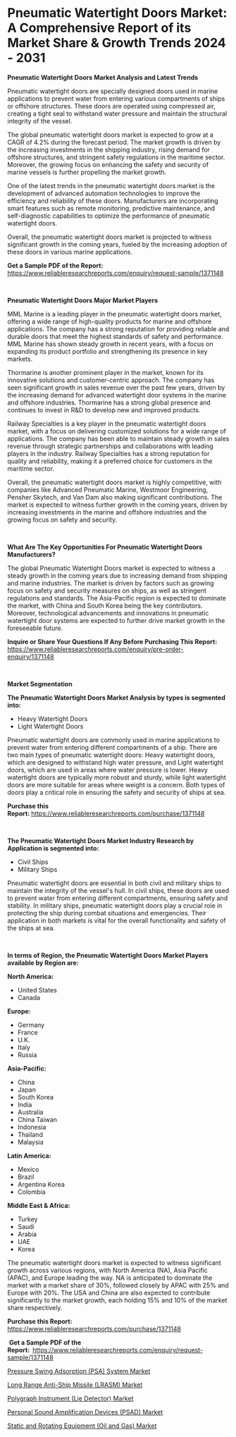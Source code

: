 <p><h1>Pneumatic Watertight Doors Market: A Comprehensive Report of its Market Share & Growth Trends 2024 - 2031</h1></p><p><strong>Pneumatic Watertight Doors Market Analysis and Latest Trends</strong></p>
<p><p>Pneumatic watertight doors are specially designed doors used in marine applications to prevent water from entering various compartments of ships or offshore structures. These doors are operated using compressed air, creating a tight seal to withstand water pressure and maintain the structural integrity of the vessel.</p><p>The global pneumatic watertight doors market is expected to grow at a CAGR of 4.2% during the forecast period. The market growth is driven by the increasing investments in the shipping industry, rising demand for offshore structures, and stringent safety regulations in the maritime sector. Moreover, the growing focus on enhancing the safety and security of marine vessels is further propelling the market growth.</p><p>One of the latest trends in the pneumatic watertight doors market is the development of advanced automation technologies to improve the efficiency and reliability of these doors. Manufacturers are incorporating smart features such as remote monitoring, predictive maintenance, and self-diagnostic capabilities to optimize the performance of pneumatic watertight doors.</p><p>Overall, the pneumatic watertight doors market is projected to witness significant growth in the coming years, fueled by the increasing adoption of these doors in various marine applications.</p></p>
<p><strong>Get a Sample PDF of the Report:&nbsp;</strong> <a href="https://www.reliableresearchreports.com/enquiry/request-sample/1371148">https://www.reliableresearchreports.com/enquiry/request-sample/1371148</a></p>
<p>&nbsp;</p>
<p><strong>Pneumatic Watertight Doors Major Market Players</strong></p>
<p><p>MML Marine is a leading player in the pneumatic watertight doors market, offering a wide range of high-quality products for marine and offshore applications. The company has a strong reputation for providing reliable and durable doors that meet the highest standards of safety and performance. MML Marine has shown steady growth in recent years, with a focus on expanding its product portfolio and strengthening its presence in key markets.</p><p>Thormarine is another prominent player in the market, known for its innovative solutions and customer-centric approach. The company has seen significant growth in sales revenue over the past few years, driven by the increasing demand for advanced watertight door systems in the marine and offshore industries. Thormarine has a strong global presence and continues to invest in R&D to develop new and improved products.</p><p>Railway Specialties is a key player in the pneumatic watertight doors market, with a focus on delivering customized solutions for a wide range of applications. The company has been able to maintain steady growth in sales revenue through strategic partnerships and collaborations with leading players in the industry. Railway Specialties has a strong reputation for quality and reliability, making it a preferred choice for customers in the maritime sector.</p><p>Overall, the pneumatic watertight doors market is highly competitive, with companies like Advanced Pneumatic Marine, Westmoor Engineering, Pensher Skytech, and Van Dam also making significant contributions. The market is expected to witness further growth in the coming years, driven by increasing investments in the marine and offshore industries and the growing focus on safety and security.</p></p>
<p>&nbsp;</p>
<p><strong>What Are The Key Opportunities For Pneumatic Watertight Doors Manufacturers?</strong></p>
<p><p>The global Pneumatic Watertight Doors market is expected to witness a steady growth in the coming years due to increasing demand from shipping and marine industries. The market is driven by factors such as growing focus on safety and security measures on ships, as well as stringent regulations and standards. The Asia-Pacific region is expected to dominate the market, with China and South Korea being the key contributors. Moreover, technological advancements and innovations in pneumatic watertight door systems are expected to further drive market growth in the foreseeable future.</p></p>
<p><strong>Inquire or Share Your Questions If Any Before Purchasing This Report:</strong> <a href="https://www.reliableresearchreports.com/enquiry/pre-order-enquiry/1371148">https://www.reliableresearchreports.com/enquiry/pre-order-enquiry/1371148</a></p>
<p>&nbsp;</p>
<p><strong>Market Segmentation</strong></p>
<p><strong>The Pneumatic Watertight Doors Market Analysis by types is segmented into:</strong></p>
<p><ul><li>Heavy Watertight Doors</li><li>Light Watertight Doors</li></ul></p>
<p><p>Pneumatic watertight doors are commonly used in marine applications to prevent water from entering different compartments of a ship. There are two main types of pneumatic watertight doors: Heavy watertight doors, which are designed to withstand high water pressure, and Light watertight doors, which are used in areas where water pressure is lower. Heavy watertight doors are typically more robust and sturdy, while light watertight doors are more suitable for areas where weight is a concern. Both types of doors play a critical role in ensuring the safety and security of ships at sea.</p></p>
<p><strong>Purchase this Report:&nbsp;</strong><a href="https://www.reliableresearchreports.com/purchase/1371148">https://www.reliableresearchreports.com/purchase/1371148</a></p>
<p>&nbsp;</p>
<p><strong>The Pneumatic Watertight Doors Market Industry Research by Application is segmented into:</strong></p>
<p><ul><li>Civil Ships</li><li>Military Ships</li></ul></p>
<p><p>Pneumatic watertight doors are essential in both civil and military ships to maintain the integrity of the vessel's hull. In civil ships, these doors are used to prevent water from entering different compartments, ensuring safety and stability. In military ships, pneumatic watertight doors play a crucial role in protecting the ship during combat situations and emergencies. Their application in both markets is vital for the overall functionality and safety of the ships at sea.</p></p>
<p>&nbsp;</p>
<p><strong>In terms of Region, the Pneumatic Watertight Doors Market Players available by Region are:</strong></p>
<p>
    <p> <strong> North America: </strong>
        <ul>
            <li>United States</li>
            <li>Canada</li>
        </ul>
        </p> 
    <p> <strong> Europe: </strong>
        <ul>
            <li>Germany</li>
            <li>France</li>
            <li>U.K.</li>
            <li>Italy</li>
            <li>Russia</li>
        </ul>
        </p> 
    <p> <strong> Asia-Pacific: </strong>
        <ul>
            <li>China</li>
            <li>Japan</li>
            <li>South Korea</li>
            <li>India</li>
            <li>Australia</li>
            <li>China Taiwan</li>
            <li>Indonesia</li>
            <li>Thailand</li>
            <li>Malaysia</li>
        </ul>
        </p> 
    <p> <strong> Latin America: </strong>
        <ul>
            <li>Mexico</li>
            <li>Brazil</li>
            <li>Argentina Korea</li>
            <li>Colombia</li>
        </ul>
        </p> 
    <p> <strong> Middle East & Africa: </strong>
        <ul>
            <li>Turkey</li>
            <li>Saudi</li>
            <li>Arabia</li>
            <li>UAE</li>
            <li>Korea</li>
        </ul>
    </p>
    </p>
<p><p>The pneumatic watertight doors market is expected to witness significant growth across various regions, with North America (NA), Asia Pacific (APAC), and Europe leading the way. NA is anticipated to dominate the market with a market share of 30%, followed closely by APAC with 25% and Europe with 20%. The USA and China are also expected to contribute significantly to the market growth, each holding 15% and 10% of the market share respectively.</p></p>
<p><strong>Purchase this Report: </strong><a href="https://www.reliableresearchreports.com/purchase/1371148">https://www.reliableresearchreports.com/purchase/1371148</a></p>
<p>&nbsp;<strong>Get a Sample PDF of the Report:&nbsp;&nbsp;</strong><a href="https://www.reliableresearchreports.com/enquiry/request-sample/1371148">https://www.reliableresearchreports.com/enquiry/request-sample/1371148</a></p>
<p><strong></strong></p>
<p><p><a href="https://medium.com/@anilaxhafa2022/pressure-swing-adsorption-psa-system-market-size-cagr-trends-2024-2030-2c1a9bf30b16">Pressure Swing Adsorption (PSA) System Market</a></p><p><a href="https://medium.com/@anilaxhafa2022/long-range-anti-ship-missile-lrasm-market-size-and-market-trends-complete-industry-overview-d672b6ec76a8">Long Range Anti-Ship Missile (LRASM) Market</a></p><p><a href="https://medium.com/@anilaxhafa2022/polygraph-instrument-lie-detector-market-report-reveals-the-latest-trends-and-growth-8a5e59ccb970">Polygraph Instrument (Lie Detector) Market</a></p><p><a href="https://medium.com/@stephenstevens11/personal-sound-amplification-devices-psad-market-trends-forecast-and-competitive-analysis-to-c83fb6ebd146">Personal Sound Amplification Devices (PSAD) Market</a></p><p><a href="https://medium.com/@stephenstevens11/static-and-rotating-equipment-oil-and-gas-market-insight-market-trends-growth-forecasted-from-1d6a52cc2c13">Static and Rotating Equipment (Oil and Gas) Market</a></p></p>